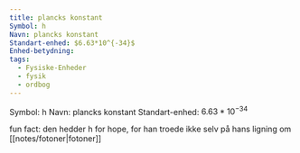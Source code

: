 ```yaml
---
title: plancks konstant
Symbol: h
Navn: plancks konstant
Standart-enhed: $6.63*10^{-34}$
Enhed-betydning: 
tags:
  - Fysiske-Enheder
  - fysik
  - ordbog
---
```

Symbol: h
Navn: plancks konstant
Standart-enhed: $6.63*10^{-34}$

fun fact: den hedder h for hope, for han troede ikke selv på hans ligning om [[notes/fotoner|fotoner]]